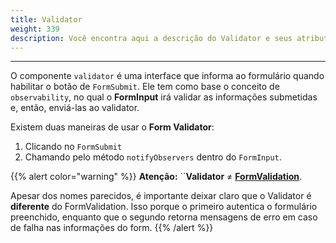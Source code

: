 ```yaml
---
title: Validator
weight: 339
description: Você encontra aqui a descrição do Validator e seus atributos.
---
```


---

O componente `validator` é uma interface que informa ao formulário quando habilitar o botão de `FormSubmit`. Ele tem como base o conceito de `observability`, no qual o **FormInput**  irá validar as informações submetidas e, então, enviá-las ao validator.  

Existem duas maneiras de usar o **Form Validator**:

1. Clicando no `FormSubmit`
2. Chamando pelo método `notifyObservers` dentro do `FormInput`.

{{% alert color="warning" %}}
**Atenção:** ``**Validator** ≠ [**FormValidation**](https://docs.usebeagle.io/v/v0.3/elements/action/formvalidation). 

Apesar dos nomes parecidos, é importante deixar claro que o Validator é **diferente** do FormValidation. Isso porque o primeiro autentica o formulário preenchido, enquanto que o segundo retorna mensagens de erro em caso de falha nas informações do form. 
{{% /alert %}}

